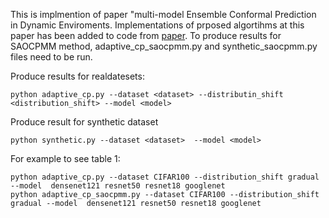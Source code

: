 This is implmention of paper "multi-model Ensemble Conformal Prediction in Dynamic Enviroments. Implementations of prposed algortihms at this paper has been added to code from [paper](https://openreview.net/pdf?id=qqMcym6AmS). To produce results for SAOCPMM method, adaptive_cp_saocpmm.py and synthetic_saocpmm.py files need to be run.

Produce results for realdatesets:  
```shell
python adaptive_cp.py --dataset <dataset> --distributin_shift <distribution_shift> --model <model>
```

Produce result for synthetic dataset
```shell
python synthetic.py --dataset <dataset>  --model <model>
```

For example to see table 1:
```shell
python adaptive_cp.py --dataset CIFAR100 --distribution_shift gradual --model  densenet121 resnet50 resnet18 googlenet
python adaptive_cp_saocpmm.py --dataset CIFAR100 --distribution_shift gradual --model  densenet121 resnet50 resnet18 googlenet
```
